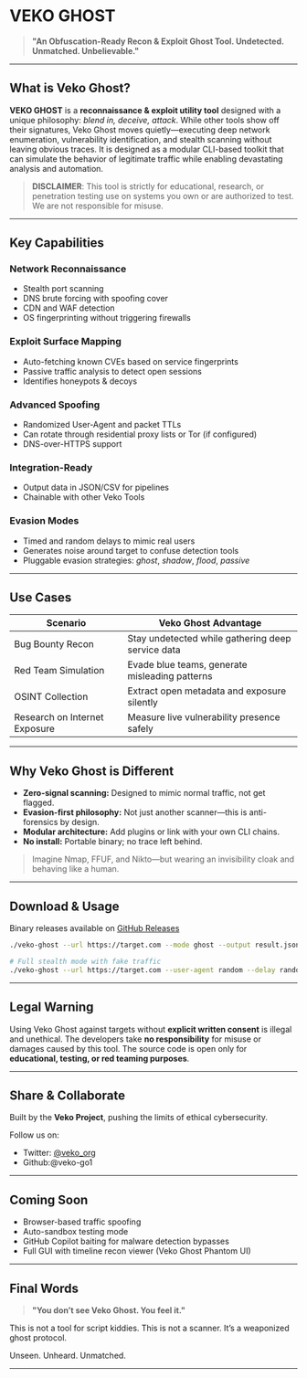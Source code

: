 # VEKO GHOST

> **"An Obfuscation-Ready Recon & Exploit Ghost Tool. Undetected. Unmatched. Unbelievable."**

---

## &#x20;What is Veko Ghost?

**VEKO GHOST** is a **reconnaissance & exploit utility tool** designed with a unique philosophy: *blend in, deceive, attack*. While other tools show off their signatures, Veko Ghost moves quietly—executing deep network enumeration, vulnerability identification, and stealth scanning without leaving obvious traces. It is designed as a modular CLI-based toolkit that can simulate the behavior of legitimate traffic while enabling devastating analysis and automation.

> **DISCLAIMER**: This tool is strictly for educational, research, or penetration testing use on systems you own or are authorized to test. We are not responsible for misuse.

---

## &#x20;Key Capabilities

### &#x20;Network Reconnaissance

* Stealth port scanning
* DNS brute forcing with spoofing cover
* CDN and WAF detection
* OS fingerprinting without triggering firewalls

### &#x20;Exploit Surface Mapping

* Auto-fetching known CVEs based on service fingerprints
* Passive traffic analysis to detect open sessions
* Identifies honeypots & decoys

### &#x20;Advanced Spoofing

* Randomized User-Agent and packet TTLs
* Can rotate through residential proxy lists or Tor (if configured)
* DNS-over-HTTPS support

### &#x20;Integration-Ready

* Output data in JSON/CSV for pipelines
* Chainable with other Veko Tools

### &#x20;Evasion Modes

* Timed and random delays to mimic real users
* Generates noise around target to confuse detection tools
* Pluggable evasion strategies: *ghost*, *shadow*, *flood*, *passive*

---

## &#x20;Use Cases

| Scenario                      | Veko Ghost Advantage                              |
| ----------------------------- | ------------------------------------------------- |
| Bug Bounty Recon              | Stay undetected while gathering deep service data |
| Red Team Simulation           | Evade blue teams, generate misleading patterns    |
| OSINT Collection              | Extract open metadata and exposure silently       |
| Research on Internet Exposure | Measure live vulnerability presence safely        |

---

## &#x20;Why Veko Ghost is Different

* **Zero-signal scanning:** Designed to mimic normal traffic, not get flagged.
* **Evasion-first philosophy:** Not just another scanner—this is anti-forensics by design.
* **Modular architecture:** Add plugins or link with your own CLI chains.
* **No install:** Portable binary; no trace left behind.

> Imagine Nmap, FFUF, and Nikto—but wearing an invisibility cloak and behaving like a human.

---

## &#x20;Download & Usage

Binary releases available on [GitHub Releases](https://github.com/veko-org/veko-ghost/releases)

```bash
./veko-ghost --url https://target.com --mode ghost --output result.json
```

```bash
# Full stealth mode with fake traffic
./veko-ghost --url https://target.com --user-agent random --delay random --tor --evasion shadow
```

---

## &#x20;Legal Warning

Using Veko Ghost against targets without **explicit written consent** is illegal and unethical. The developers take **no responsibility** for misuse or damages caused by this tool. The source code is open only for **educational, testing, or red teaming purposes**.

---

## &#x20;Share & Collaborate

Built by the **Veko Project**, pushing the limits of ethical cybersecurity.

Follow us on:

* &#x20;Twitter: [@veko\_org](https://twitter.com/veko_org)
* Github:@veko-go1

---

## &#x20;Coming Soon

* Browser-based traffic spoofing
* Auto-sandbox testing mode
* GitHub Copilot baiting for malware detection bypasses
* Full GUI with timeline recon viewer (Veko Ghost Phantom UI)

---

## &#x20;Final Words

> **"You don’t see Veko Ghost. You feel it."**

This is not a tool for script kiddies.
This is not a scanner. It’s a weaponized ghost protocol.

Unseen. Unheard. Unmatched.

---
